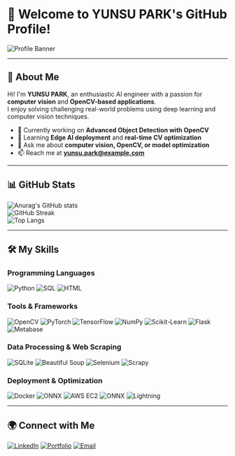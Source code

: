 # 👋 Welcome to YUNSU PARK's GitHub Profile!

![Profile Banner](https://via.placeholder.com/1200x300.png?text=Welcome+to+Yunsu's+AI+World!)

---

## 🌟 About Me
Hi! I'm **YUNSU PARK**, an enthusiastic AI engineer with a passion for **computer vision** and **OpenCV-based applications**.  
I enjoy solving challenging real-world problems using deep learning and computer vision techniques.

- 🔭 Currently working on **Advanced Object Detection with OpenCV**
- 🌱 Learning **Edge AI deployment** and **real-time CV optimization**
- 💬 Ask me about **computer vision, OpenCV, or model optimization**
- 📫 Reach me at **yunsu.park@example.com**

---

## 📊 GitHub Stats

![Anurag's GitHub stats](https://github-readme-stats.vercel.app/api?username=PARKYUNSU&theme=dark&show_icons=true)  
![GitHub Streak](https://github-readme-streak-stats.herokuapp.com/?user=PARKYUNSU&theme=dark&hide_border=true)  
![Top Langs](https://github-readme-stats.vercel.app/api/top-langs/?username=PARKYUNSU&layout=compact&theme=dark)


---

## 🛠️ My Skills

### Programming Languages
![Python](https://img.shields.io/badge/Python-3776AB?style=for-the-badge&logo=python&logoColor=white)
![SQL](https://img.shields.io/badge/SQL-005C84?style=for-the-badge&logo=sqlite&logoColor=white)
![HTML](https://img.shields.io/badge/HTML-E34F26?style=for-the-badge&logo=html5&logoColor=white)

### Tools & Frameworks
![OpenCV](https://img.shields.io/badge/OpenCV-5C3EE8?style=for-the-badge&logo=opencv&logoColor=white)
![PyTorch](https://img.shields.io/badge/PyTorch-EE4C2C?style=for-the-badge&logo=pytorch&logoColor=white)
![TensorFlow](https://img.shields.io/badge/TensorFlow-FF6F00?style=for-the-badge&logo=tensorflow&logoColor=white)
![NumPy](https://img.shields.io/badge/NumPy-013243?style=for-the-badge&logo=numpy&logoColor=white)
![Scikit-Learn](https://img.shields.io/badge/Scikit--Learn-F7931E?style=for-the-badge&logo=scikit-learn&logoColor=white)
![Flask](https://img.shields.io/badge/Flask-000000?style=for-the-badge&logo=flask&logoColor=white)
![Metabase](https://img.shields.io/badge/Metabase-509EE3?style=for-the-badge&logo=metabase&logoColor=white)

### Data Processing & Web Scraping
![SQLite](https://img.shields.io/badge/SQLite-003B57?style=for-the-badge&logo=sqlite&logoColor=white)
![Beautiful Soup](https://img.shields.io/badge/Beautiful_Soup-3C8DBC?style=for-the-badge&logo=python&logoColor=white)
![Selenium](https://img.shields.io/badge/Selenium-43B02A?style=for-the-badge&logo=selenium&logoColor=white)
![Scrapy](https://img.shields.io/badge/Scrapy-FF5722?style=for-the-badge&logo=scrapy&logoColor=white)



### Deployment & Optimization
![Docker](https://img.shields.io/badge/Docker-2496ED?style=for-the-badge&logo=docker&logoColor=white)
![ONNX](https://img.shields.io/badge/ONNX-005CED?style=for-the-badge&logo=onnx&logoColor=white)
![AWS EC2](https://img.shields.io/badge/AWS_EC2-FF9900?style=for-the-badge&logo=amazon-aws&logoColor=white)
![ONNX](https://img.shields.io/badge/ONNX-005CED?style=for-the-badge&logo=onnx&logoColor=white)
![Lightning](https://img.shields.io/badge/Lightning-0072EF?style=for-the-badge&logo=lightning&logoColor=white)



---

## 🌍 Connect with Me

[![LinkedIn](https://img.shields.io/badge/LinkedIn-0077B5?style=for-the-badge&logo=linkedin&logoColor=white)](https://linkedin.com/in/yunsu-park)
[![Portfolio](https://img.shields.io/badge/Portfolio-24292e?style=for-the-badge&logo=github&logoColor=white)](https://yourusername.github.io)
[![Email](https://img.shields.io/badge/Email-EA4335?style=for-the-badge&logo=gmail&logoColor=white)](mailto:yunsu.park@example.com)


